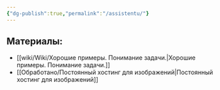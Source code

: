 ```yaml
---
{"dg-publish":true,"permalink":"/assistentu/"}
---
```





## Материалы:
- [[wiki/Wiki/Хорошие примеры. Понимание задачи.\|Хорошие примеры. Понимание задачи.]]
- [[Обработано/Постоянный хостинг для изображений\|Постоянный хостинг для изображений]]